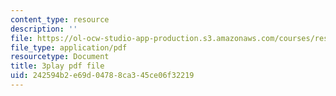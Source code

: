```yaml
---
content_type: resource
description: ''
file: https://ol-ocw-studio-app-production.s3.amazonaws.com/courses/res-3-003-learn-to-build-your-own-videogame-with-the-unity-game-engine-and-microsoft-kinect-january-iap-2017/242594b2e69d04788ca345ce06f32219_ZLbt_1bI_NA.pdf
file_type: application/pdf
resourcetype: Document
title: 3play pdf file
uid: 242594b2-e69d-0478-8ca3-45ce06f32219
---
```

